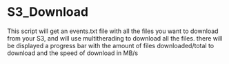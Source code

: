 # S3_Download
This script will get an events.txt file with all the files you want to download from your S3, and will use multitherading
to download all the files. there will be displayed a progress bar with the amount of files downloaded/total to download and the speed of download in MB/s
